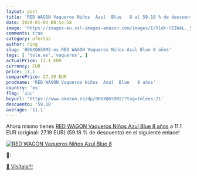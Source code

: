 ```yaml
---
layout: post
title: 'RED WAGON Vaqueros Niños  Azul  Blue   8 al 59.18 % de descuento'
date: 2020-01-02 08:54:58
image: 'https://images-eu.ssl-images-amazon.com/images/I/51dr-lEIWeL._SL200_.jpg'
comments: true
category: ofertas
author: ring
slug: 'B06XQ659M2-es RED WAGON Vaqueros Niños Azul Blue 8 años'
tags: [ 'tole.es','vaqueros', ]
actualPrice: 11.1 EUR
currency: EUR
price: 11.1
comparePrice: 27.19 EUR
prodname: 'RED WAGON Vaqueros Niños  Azul  Blue   8 años'
country: 'es'
flag: '🇪🇸'
buyurl: 'https://www.amazon.es/dp/B06XQ659M2/?tag=tolees-21'
descuento: '59.18'
average: '11.1'
---
```


Ahora mismo tienes [RED WAGON Vaqueros Niños  Azul  Blue   8 años](https://www.amazon.es/dp/B06XQ659M2/?tag=tolees-21) a 11.1 EUR (original: 27.19 EUR) (59.18 %  de descuento) en el siguiente enlace!

[![RED WAGON Vaqueros Niños  Azul  Blue   8](https://images-eu.ssl-images-amazon.com/images/I/51dr-lEIWeL._SL200_.jpg)](https://www.amazon.es/dp/B06XQ659M2/?tag=tolees-21)

🔎:


[🛒 Visítala!!!](https://www.amazon.es/dp/B06XQ659M2/?tag=tolees-21)
